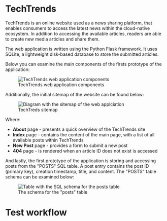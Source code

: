# TechTrends

TechTrends is an online website used as a news sharing platform, that enables consumers to access the latest news within the cloud-native ecosystem. In addition to accessing the available articles, readers are able to create new media articles and share them.

The web application is written using the Python Flask framework. It uses SQLite, a lightweight disk-based database to store the submitted articles.

Below you can examine the main components of the firsts prototype of the application:
<figure>
  <img
  src="https://video.udacity-data.com/topher/2021/January/5ff782da_screenshot-2021-01-07-at-21.53.16/screenshot-2021-01-07-at-21.53.16.png"
  alt="TechTrends web application components">
  <figcaption>TechTrends web application components</figcaption>
</figure>

Additionally, the initial sitemap of the website can be found below:
<figure>
  <img
  src="https://video.udacity-data.com/topher/2021/January/5ff78576_screenshot-2021-01-07-at-22.04.29/screenshot-2021-01-07-at-22.04.29.png"
  alt="Diagram with the sitemap of the web applciation">
  <figcaption>TechTreds sitemap</figcaption>
</figure>

Where:
 - **About** page - presents a quick overview of the TechTrends site 
 - **Index** page - contains the content of the main page, with a list of all available posts within TechTrends 
 - **New Post** page - provides a form to submit a new post 
 - **404** page - is rendered when an article ID does not exist is accessed

And lastly, the first prototype of the application is storing and accessing posts from the "POSTS" SQL table. A post entry contains the post ID (primary key), creation timestamp, title, and content. The "POSTS" table schema can be examined below:
<figure>
  <img
  src="https://video.udacity-data.com/topher/2021/January/5ff81ebb_screenshot-2021-01-07-at-22.16.30/screenshot-2021-01-07-at-22.16.30.png"
  alt="Table with the SQL schema for the posts table">
  <figcaption>The schema for the "posts" table</figcaption>
</figure>

# Test workflow
